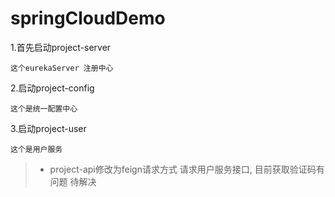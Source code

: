# springCloudDemo



1.首先启动project-server 

```
这个eurekaServer 注册中心
```

2.启动project-config

```
这个是统一配置中心
```

3.启动project-user
```
这个是用户服务
```
 
 >* project-api修改为feign请求方式  请求用户服务接口, 
 目前获取验证码有问题  待解决
